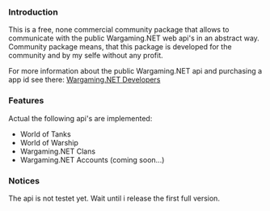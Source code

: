 ### Introduction

This is a free, none commercial community package that allows to communicate with the public Wargaming.NET web api's in an abstract way. Community package means, that this package is developed for the community and by my selfe without any profit.

For more information about the public Wargaming.NET api and purchasing a app id see there: [Wargaming.NET Developers](https://eu.wargaming.net/developers/)

### Features

Actual the following api's are implemented:

* World of Tanks
* World of Warship
* Wargaming.NET Clans
* Wargaming.NET Accounts (coming soon...)

### Notices

The api is not testet yet. Wait until i release the first full version.